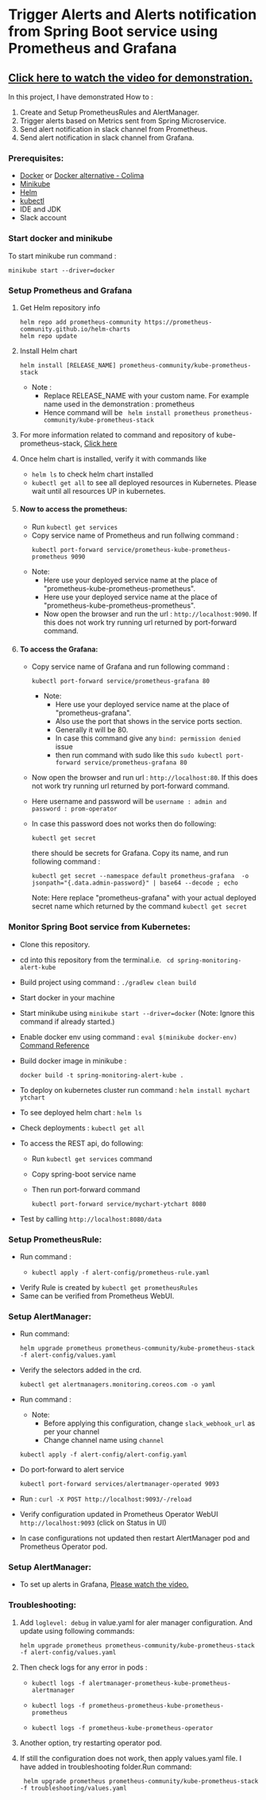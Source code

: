 # Trigger Alerts and Alerts notification from Spring Boot service using Prometheus and Grafana

## [Click here to watch the video for demonstration.]()

In this project, I have demonstrated How to : 
1. Create and Setup PrometheusRules and AlertManager. 
2. Trigger alerts based on Metrics sent from Spring Microservice.
3. Send alert notification in slack channel from Prometheus.
4. Send alert notification in slack channel from Grafana.

### Prerequisites:
- [Docker](https://docs.docker.com/engine/install/) or [Docker alternative - Colima](https://github.com/abiosoft/colima)
- [Minikube](https://minikube.sigs.k8s.io/docs/start/)
- [Helm](https://helm.sh/docs/intro/install/)
- [kubectl](https://kubernetes.io/docs/tasks/tools/)
- IDE and JDK
- Slack account

### Start docker and minikube
To start minikube run command :

``` minikube start --driver=docker ```

### Setup Prometheus and Grafana
1. Get Helm repository info
      ```
      helm repo add prometheus-community https://prometheus-community.github.io/helm-charts
      helm repo update
      ```
2. Install Helm chart
    ```
    helm install [RELEASE_NAME] prometheus-community/kube-prometheus-stack
    ```
    - Note :
        - Replace RELEASE_NAME with your custom name. For example name used in the demonstration : prometheus
        - Hence command will be ` helm install prometheus prometheus-community/kube-prometheus-stack`
3. For more information related to command and repository of kube-prometheus-stack, [Click here](https://github.com/prometheus-community/helm-charts/tree/main/charts/kube-prometheus-stack)
4. Once helm chart is installed, verify it with commands like
    - `helm ls` to check helm chart installed
    - `kubectl get all` to see all deployed resources in Kubernetes. Please wait until all resources UP in kubernetes.
5. #### Now to access the prometheus:
    - Run `kubectl get services`
    - Copy service name of Prometheus and run follwing command :
      ```
      kubectl port-forward service/prometheus-kube-prometheus-prometheus 9090
      ```
    - Note:
        - Here use your deployed service name at the place of "prometheus-kube-prometheus-prometheus".
        - Here use your deployed service name at the place of "prometheus-kube-prometheus-prometheus".
        - Now open the browser and run the url : `http://localhost:9090`. If this does not work try running url returned by port-forward command.
6. #### To access the Grafana:

    - Copy service name of Grafana and run following command :
      ```
      kubectl port-forward service/prometheus-grafana 80
      ```
        - Note:
            - Here use your deployed service name at the place of "prometheus-grafana".
            - Also use the port that shows in the service ports section.
            - Generally it will be 80.
            - In case this command give any `bind: permission denied` issue
            - then run command with sudo like this  `sudo kubectl port-forward service/prometheus-grafana 80`

    - Now open the browser and run url : `http://localhost:80`. If this does not work try running url returned by port-forward command.
    - Here username and password will be `username : admin and password : prom-operator`
    - In case this password does not works then do following:

         ```
         kubectl get secret
         ``` 
      there should be secrets for Grafana. Copy its name, and run following command :
       ```
       kubectl get secret --namespace default prometheus-grafana  -o jsonpath="{.data.admin-password}" | base64 --decode ; echo
       ```
      Note:  Here replace "prometheus-grafana" with your actual deployed secret name which returned by the command `kubectl get secret`


### Monitor Spring Boot service from Kubernetes:

- Clone this repository.
- cd into this repository from the terminal.i.e. ``` cd spring-monitoring-alert-kube```
- Build project using command :  ```./gradlew clean build```
- Start docker in your machine
- Start minikube using ``` minikube start --driver=docker ``` (Note: Ignore this command if already started.)
- Enable docker env using command :  ```eval $(minikube docker-env)  ```  [Command Reference](https://minikube.sigs.k8s.io/docs/commands/docker-env/)
- Build docker image in minikube :

   ```docker build -t spring-monitoring-alert-kube .```

- To deploy on kubernetes cluster run command : ``` helm install mychart ytchart ```
- To see deployed helm chart : ```helm ls ```
- Check deployments : ```kubectl get all ```
- To access the REST api, do following:
    - Run `kubectl get services` command
    - Copy spring-boot service name
    - Then run port-forward command

      ```
      kubectl port-forward service/mychart-ytchart 8080
      ```
- Test by calling `http://localhost:8080/data`

### Setup PrometheusRule:

- Run command : 
  - ```
    kubectl apply -f alert-config/prometheus-rule.yaml
    ```
- Verify Rule is created by ```kubectl get prometheusRules```
- Same can be verified from Prometheus WebUI.

### Setup AlertManager:

- Run command:
  
  ```helm upgrade prometheus prometheus-community/kube-prometheus-stack  -f alert-config/values.yaml```

- Verify the selectors added in the crd.
  
    ```kubectl get alertmanagers.monitoring.coreos.com -o yaml```

- Run command :
  - Note: 
    - Before applying this configuration, change ```slack_webhook_url``` as per your channel
    - Change channel name using ```channel```

  ```kubectl apply -f alert-config/alert-config.yaml```


- Do port-forward to alert service
    
    ```kubectl port-forward services/alertmanager-operated 9093```
- Run : ```curl -X POST http://localhost:9093/-/reload```

- Verify configuration updated in Prometheus Operator WebUI ``` http://localhost:9093 ``` (click on Status in UI) 
- In case configurations not updated then restart AlertManager pod and Prometheus Operator pod.

### Setup AlertManager:
- To set up alerts in Grafana, [Please watch the video.]()

### Troubleshooting:
1. Add ```loglevel: debug``` in value.yaml for aler manager configuration. And update using following commands:

    ```helm upgrade prometheus prometheus-community/kube-prometheus-stack  -f alert-config/values.yaml```

2. Then check logs for any error in pods :

   -  ```kubectl logs -f alertmanager-prometheus-kube-prometheus-alertmanager```

   - ```kubectl logs -f prometheus-prometheus-kube-prometheus-prometheus```
     
   - ```kubectl logs -f prometheus-kube-prometheus-operator```
3. Another option, try restarting operator pod.

4. If still the configuration does not work, then apply values.yaml file. I have added in troubleshooting folder.Run command:

    ``` helm upgrade prometheus prometheus-community/kube-prometheus-stack  -f troubleshooting/values.yaml```
    